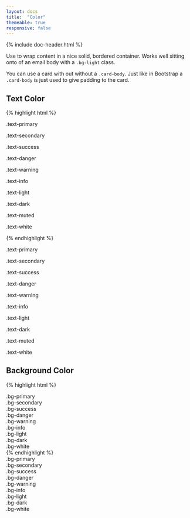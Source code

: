 ```yaml
---
layout: docs
title:  "Color"
themeable: true
responsive: false
---
```

{% include doc-header.html %}

Use to wrap content in a nice solid, bordered container. Works well sitting onto of an email body with a <code>.bg-light</code> class.

You can use a card with out without a <code>.card-body</code>. Just like in Bootstrap a <code>.card-body</code> is just used to give padding to the card.

## Text Color
{% highlight html %}
<p class="text-primary">.text-primary</p>
<p class="text-secondary">.text-secondary</p>
<p class="text-success">.text-success</p>
<p class="text-danger">.text-danger</p>
<p class="text-warning">.text-warning</p>
<p class="text-info">.text-info</p>
<p class="text-light bg-dark">.text-light</p>
<p class="text-dark">.text-dark</p>
<p class="text-muted">.text-muted</p>
<p class="text-white bg-dark">.text-white</p>
{% endhighlight %}

<p class="text-primary">.text-primary</p>
<p class="text-secondary">.text-secondary</p>
<p class="text-success">.text-success</p>
<p class="text-danger">.text-danger</p>
<p class="text-warning">.text-warning</p>
<p class="text-info">.text-info</p>
<p class="text-light bg-dark">.text-light</p>
<p class="text-dark">.text-dark</p>
<p class="text-muted">.text-muted</p>
<p class="text-white bg-dark">.text-white</p>

## Background Color
{% highlight html %}
<div class="bg-primary text-white">.bg-primary</div>
<div class="bg-secondary text-white">.bg-secondary</div>
<div class="bg-success text-white">.bg-success</div>
<div class="bg-danger text-white">.bg-danger</div>
<div class="bg-warning text-white">.bg-warning</div>
<div class="bg-info text-white">.bg-info</div>
<div class="bg-light text-dark">.bg-light</div>
<div class="bg-dark text-white">.bg-dark</div>
<div class="bg-white text-dark">.bg-white</div>
{% endhighlight %}

<div class="bg-primary text-white">.bg-primary</div>
<div class="bg-secondary text-white">.bg-secondary</div>
<div class="bg-success text-white">.bg-success</div>
<div class="bg-danger text-white">.bg-danger</div>
<div class="bg-warning text-white">.bg-warning</div>
<div class="bg-info text-white">.bg-info</div>
<div class="bg-light text-dark">.bg-light</div>
<div class="bg-dark text-white">.bg-dark</div>
<div class="bg-white text-dark">.bg-white</div>
